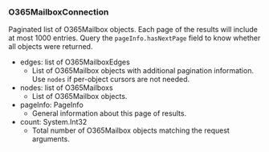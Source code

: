 ### O365MailboxConnection
Paginated list of O365Mailbox objects. Each page of the results will include at most 1000 entries. Query the `pageInfo.hasNextPage` field to know whether all objects were returned.

- edges: list of O365MailboxEdges
  - List of O365Mailbox objects with additional pagination information. Use `nodes` if per-object cursors are not needed.
- nodes: list of O365Mailboxs
  - List of O365Mailbox objects.
- pageInfo: PageInfo
  - General information about this page of results.
- count: System.Int32
  - Total number of O365Mailbox objects matching the request arguments.
